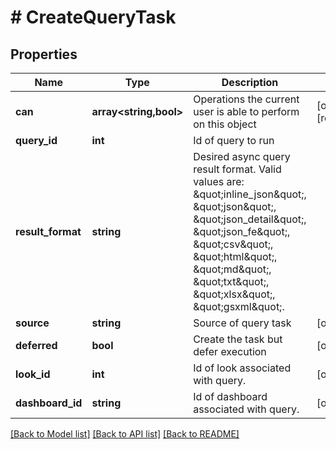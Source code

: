 # # CreateQueryTask

## Properties

Name | Type | Description | Notes
------------ | ------------- | ------------- | -------------
**can** | **array<string,bool>** | Operations the current user is able to perform on this object | [optional] [readonly]
**query_id** | **int** | Id of query to run |
**result_format** | **string** | Desired async query result format. Valid values are: \&quot;inline_json\&quot;, \&quot;json\&quot;, \&quot;json_detail\&quot;, \&quot;json_fe\&quot;, \&quot;csv\&quot;, \&quot;html\&quot;, \&quot;md\&quot;, \&quot;txt\&quot;, \&quot;xlsx\&quot;, \&quot;gsxml\&quot;. |
**source** | **string** | Source of query task | [optional]
**deferred** | **bool** | Create the task but defer execution | [optional]
**look_id** | **int** | Id of look associated with query. | [optional]
**dashboard_id** | **string** | Id of dashboard associated with query. | [optional]

[[Back to Model list]](../../README.md#models) [[Back to API list]](../../README.md#endpoints) [[Back to README]](../../README.md)
